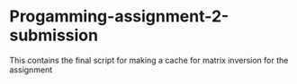 # Progamming-assignment-2-submission
This contains the final script for making a cache for matrix inversion for the assignment
